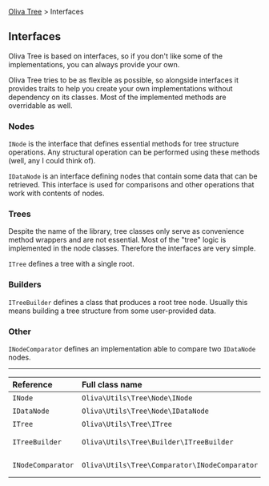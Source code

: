 [Oliva Tree](docs.md) > Interfaces


## Interfaces

Oliva Tree is based on interfaces, so if you don't like some of the implementations, you can always provide your own.

Oliva Tree tries to be as flexible as possible, so alongside interfaces it provides traits
to help you create your own implementations without dependency on its classes.
Most of the implemented methods are overridable as well.



### Nodes

`INode` is the interface that defines essential methods for tree structure operations.
Any structural operation can be performed using these methods (well, any I could think of).

`IDataNode` is an interface defining nodes that contain some data that can be retrieved.
This interface is used for comparisons and other operations that work with contents of nodes.


### Trees

Despite the name of the library, tree classes only serve as convenience method wrappers and are not essential.
Most of the "tree" logic is implemented in the node classes.
Therefore the interfaces are very simple.

`ITree` defines a tree with a single root.


### Builders

`ITreeBuilder` defines a class that produces a root tree node.
Usually this means building a tree structure from some user-provided data.



### Other

`INodeComparator` defines an implementation able to compare two `IDataNode` nodes.



----
|Reference|Full class name|File|Docs|
|:---|:---|:---|:---|
|`INode` | `Oliva\Utils\Tree\Node\INode` | [INode.php](../src/Node/INode.php) |[Nodes](nodes.md)|
|`IDataNode` | `Oliva\Utils\Tree\Node\IDataNode` | [IDataNode.php](../src/Node/IDataNode.php) |[Nodes](nodes.md)|
|`ITree` | `Oliva\Utils\Tree\ITree` | [ITree.php](../src/ITree.php) |[Trees](trees.md)|
|`ITreeBuilder` | `Oliva\Utils\Tree\Builder\ITreeBuilder` | [ITreeBuilder.php](../src/Builder/ITreeBuilder.php) |[Building trees](building.md)|
|`INodeComparator` | `Oliva\Utils\Tree\Comparator\INodeComparator` | [INodeComparator.php](../src/Comparator/INodeComparator.php) |[Comparing nodes](comparing.md)|

